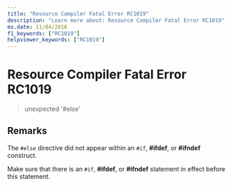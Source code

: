```yaml
---
title: "Resource Compiler Fatal Error RC1019"
description: "Learn more about: Resource Compiler Fatal Error RC1019"
ms.date: 11/04/2016
f1_keywords: ["RC1019"]
helpviewer_keywords: ["RC1019"]
---
```

# Resource Compiler Fatal Error RC1019

> unexpected '#else'

## Remarks

The `#else` directive did not appear within an `#if`, **#ifdef**, or **#ifndef** construct.

Make sure that there is an `#if`, **#ifdef**, or **#ifndef** statement in effect before this statement.
